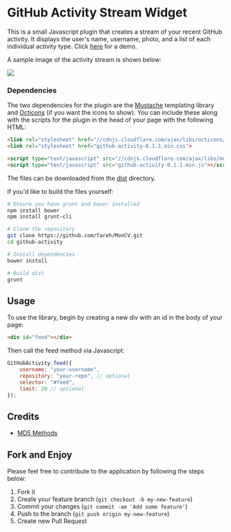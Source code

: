 # GitHub Activity Stream Widget

This is a small Javascript plugin that creates a stream of your recent GitHub activity. It displays the user's name, username, photo, and a list of each individual activity type. Click [here](https://github.com/fareh/MonCV) for a demo.

A sample image of the activity stream is shown below:

![](https://github.com/fareh/MonCV)

### Dependencies

The two dependencies for the plugin are the [Mustache](https://github.com/janl/mustache.js/) templating library and [Octicons](https://octicons.github.com/) (if you want the icons to show). You can include these along with the scripts for the plugin in the head of your page with the following HTML:

```html
<link rel="stylesheet" href="//cdnjs.cloudflare.com/ajax/libs/octicons/2.0.2/octicons.min.css">
<link rel="stylesheet" href="github-activity-0.1.1.min.css">

<script type="text/javascript" src="//cdnjs.cloudflare.com/ajax/libs/mustache.js/0.7.2/mustache.min.js"></script>
<script type="text/javascript" src="github-activity-0.1.1.min.js"></script>
```

The files can be downloaded from the [dist](https://github.com/fareh/MonCV.git) directory.

If you'd like to build the files yourself:

```bash
# Ensure you have grunt and bower installed
npm install bower
npm install grunt-cli

# Clone the repository
git clone https://github.com/fareh/MonCV.git
cd github-activity

# Install dependencies
bower install

# Build dist
grunt
```

## Usage

To use the library, begin by creating a new div with an id in the body of your page:

```html
<div id="feed"></div>
```

Then call the feed method via Javascript:

```js
GitHubActivity.feed({
	username: "your-username",
	repository: "your-repo", // optional
	selector: "#feed",
	limit: 20 // optional
});
```

## Credits

* [MD5 Methods](http://www.myersdaily.org/joseph/javascript/md5-text.html)

## Fork and Enjoy

Please feel free to contribute to the application by following the steps below:

1. Fork it
2. Create your feature branch (`git checkout -b my-new-feature`)
3. Commit your changes (`git commit -am 'Add some feature'`)
4. Push to the branch (`git push origin my-new-feature`)
5. Create new Pull Request
